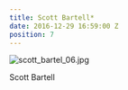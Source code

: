 ```yaml
---
title: Scott Bartell*
date: 2016-12-29 16:59:00 Z
position: 7
---
```


![scott_bartel_06.jpg](/uploads/scott_bartel_06.jpg)

Scott Bartell